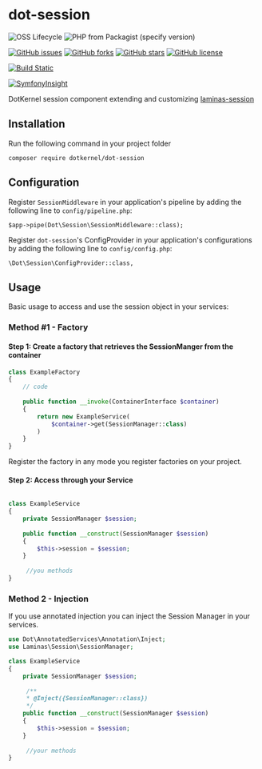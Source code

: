# dot-session

![OSS Lifecycle](https://img.shields.io/osslifecycle/dotkernel/dot-session)
![PHP from Packagist (specify version)](https://img.shields.io/packagist/php-v/dotkernel/dot-session/5.4.1)

[![GitHub issues](https://img.shields.io/github/issues/dotkernel/dot-session)](https://github.com/dotkernel/dot-session/issues)
[![GitHub forks](https://img.shields.io/github/forks/dotkernel/dot-session)](https://github.com/dotkernel/dot-session/network)
[![GitHub stars](https://img.shields.io/github/stars/dotkernel/dot-session)](https://github.com/dotkernel/dot-session/stargazers)
[![GitHub license](https://img.shields.io/github/license/dotkernel/dot-session)](https://github.com/dotkernel/dot-session/blob/5.0/LICENSE.md)

[![Build Static](https://github.com/dotkernel/dot-session/actions/workflows/static-analysis.yml/badge.svg?branch=5.0)](https://github.com/dotkernel/dot-session/actions/workflows/static-analysis.yml)

[![SymfonyInsight](https://insight.symfony.com/projects/f6038340-d76b-4da8-9016-0472d4899f0a/big.svg)](https://insight.symfony.com/projects/f6038340-d76b-4da8-9016-0472d4899f0a)


DotKernel session component extending and customizing [laminas-session](https://github.com/laminas/laminas-session)

## Installation

Run the following command in your project folder

    composer require dotkernel/dot-session


## Configuration
Register `SessionMiddleware` in your application's pipeline by adding the following line to `config/pipeline.php`:

    $app->pipe(Dot\Session\SessionMiddleware::class);


Register `dot-session`'s ConfigProvider in your application's configurations by adding the following line to `config/config.php`:

    \Dot\Session\ConfigProvider::class,


## Usage
Basic usage to access and use the session object in your services:

### Method #1 - Factory
#### Step 1: Create a factory that retrieves the SessionManger from the container

```php
class ExampleFactory
{
    // code
    
    public function __invoke(ContainerInterface $container)
    {
        return new ExampleService(
            $container->get(SessionManager::class)
        )
    }
}
```

Register the factory in any mode you register factories on your project.

#### Step 2: Access through your Service

```php

class ExampleService
{
    private SessionManager $session;
    
    public function __construct(SessionManager $session) 
    {
        $this->session = $session;
    }
    
     //you methods
}
```

### Method 2 - Injection
If you use annotated injection you can inject the Session Manager in your services.

```php
use Dot\AnnotatedServices\Annotation\Inject;
use Laminas\Session\SessionManager;

class ExampleService
{
    private SessionManager $session;
    
     /**
     * @Inject({SessionManager::class})
     */
    public function __construct(SessionManager $session) 
    {
        $this->session = $session;
    }
    
     //your methods
}
```